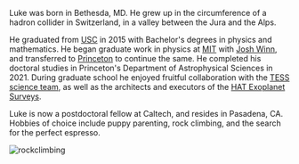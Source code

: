 [comment]: <>  (# bio)

Luke was born in Bethesda, MD.  He grew up in the circumference of a hadron
collider in Switzerland, in a valley between the Jura and the Alps.

He graduated from [USC](https://www.usc.edu/) in 2015 with Bachelor's degrees
in physics and mathematics.  He began graduate work in physics at
[MIT](https://www.mit.edu/)  with [Josh
Winn](https://scholar.princeton.edu/jwinn/home), and transferred to
[Princeton](https://web.astro.princeton.edu/) to continue the same.  He
completed his doctoral studies in Princeton's Department of Astrophysical
Sciences in 2021.  During graduate school he enjoyed fruitful collaboration
with the [TESS science team](https://tess.mit.edu/team/the-tess-science-team/),
as well as the architects and executors of the [HAT Exoplanet
Surveys](https://hatsurveys.org/).  

Luke is now a postdoctoral fellow at Caltech, and resides in Pasadena, CA.
Hobbies of choice include puppy parenting, rock climbing, and the search for
the perfect espresso.

![rockclimbing](/images/rock_cropped.png)
